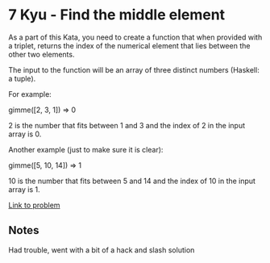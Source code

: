 # 7 Kyu - Find the middle element

As a part of this Kata, you need to create a function that when provided with a triplet, returns the index of the numerical element that lies between the other two elements.

The input to the function will be an array of three distinct numbers (Haskell: a tuple).

For example:

gimme([2, 3, 1]) => 0

2 is the number that fits between 1 and 3 and the index of 2 in the input array is 0.

Another example (just to make sure it is clear):

gimme([5, 10, 14]) => 1

10 is the number that fits between 5 and 14 and the index of 10 in the input array is 1.

[Link to problem](https://www.codewars.com/kata/545a4c5a61aa4c6916000755/train/javascript)

## Notes

Had trouble, went with a bit of a hack and slash solution